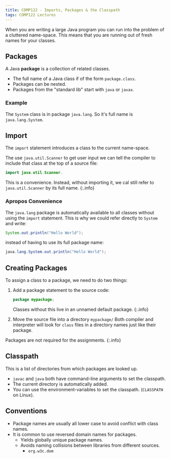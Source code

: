 ```yaml
---
title: COMP122 - Imports, Packages & the Classpath
tags: COMP122 Lectures
---
```

When you are writing a large Java program you can run into the problem of a cluttered name-space. This means that you are running out of fresh names for your classes.

## Packages
A Java **package** is a collection of related classes.

* The full name of a Java class if of the form `package.class`.
* Packages can be nested.
* Packages from the "standard lib" start with `java` or `javax`.

### Example
The `System` class is in package `java.lang`. So it's full name is `java.lang.System`.

## Import
The `import` statement introduces a class to the current name-space.

The use `java.util.Scanner` to get user input we can tell the compiler to include that class at the top of a source file:

```java
import java.util.Scanner.
```

This is a convenience. Instead, without importing it, we cal still refer to `java.util.Scanner` by its full name.
{:.info}

### Apropos Convenience
The `java.lang` package is automatically available to all classes without using the `import` statement. This is why we could refer directly to `System` and write:

```java
System.out.println("Hello World");
```

instead of having to use its full package name:

```java
java.lang.System.out.println("Hello World");
```

## Creating Packages
To assign a class to a package, we need to do two things:


1. Add a package statement to the source code:

	```java
	package mypackage;
	```
	
	Classes without this live in an unnamed default package.
	{:.info}
1. Move the source file into a directory `mypackage/` Both compiler and interpreter will look for `class` files in a directory names just like their package.

Packages are not required for the assignments.
{:.info}

## Classpath
This is a list of directories from which packages are looked up.

* `javac` and `java` both have command-line arguments to set the classpath.
* The current directory is automatically added.
* You can use the environment-variables to set the classpath. (`CLASSPATH` on Linux).

## Conventions

* Package names are usually all lower case to avoid conflict with class names.
* It is common to use reversed domain names for packages.
	* Yields globally unique package names.
	* Avoids naming collisions between libraries from different sources.
		* `org.w3c.dom`